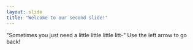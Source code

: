 ```yaml
---
layout: slide
title: "Welcome to our second slide!"
---
```

"Sometimes you just need a little little little litt-"
Use the left arrow to go back!
